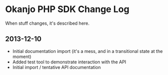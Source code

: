 
# Okanjo PHP SDK Change Log

When stuff changes, it's described here.

## 2013-12-10
 * Initial documentation import (it's a mess, and in a transitional state at the moment)
 * Added test tool to demonstrate interaction with the API
 * Initial import / tentative API documentation